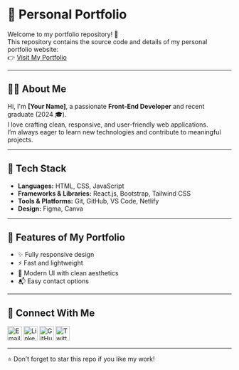 # 🌟 Personal Portfolio

Welcome to my portfolio repository! 🚀  
This repository contains the source code and details of my personal portfolio website:  
👉 [Visit My Portfolio](https://tech-code20.github.io/My-Portfolio/)

---

## 👨‍💻 About Me
Hi, I'm **[Your Name]**, a passionate **Front-End Developer** and recent graduate (2024 🎓).  
I love crafting clean, responsive, and user-friendly web applications.  
I’m always eager to learn new technologies and contribute to meaningful projects.

---

## 🚀 Tech Stack
- **Languages:** HTML, CSS, JavaScript  
- **Frameworks & Libraries:** React.js, Bootstrap, Tailwind CSS  
- **Tools & Platforms:** Git, GitHub, VS Code, Netlify  
- **Design:** Figma, Canva  

---

## 📂 Features of My Portfolio
- ✨ Fully responsive design  
- ⚡ Fast and lightweight  
- 🎨 Modern UI with clean aesthetics  
- 📬 Easy contact options  

---

## 🔗 Connect With Me
[<img src="https://img.icons8.com/fluency/48/000000/email.png" width="32" height="32" alt="Email"/>](mdmuntaziralamkne@gmail.com)
[<img src="https://img.icons8.com/color/48/000000/linkedin.png" width="32" height="32" alt="LinkedIn"/>](https://www.linkedin.com/in/mdmuntaziralamkne/)
[<img src="https://img.icons8.com/fluency/48/000000/github.png" width="32" height="32" alt="GitHub"/>](https://github.com/tech-code20)
[<img src="https://img.icons8.com/color/48/000000/twitter.png" width="32" height="32" alt="Twitter"/>](https://twitter.com/imMdMuntazir)

---

⭐ Don’t forget to star this repo if you like my work!  
